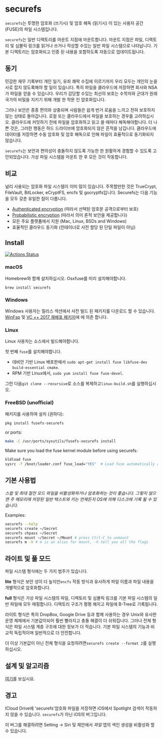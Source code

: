 # securefs

`securefs`는 투명한 암호화 (쓰기시) 및 암호 해독 (읽기시) 이 있는 사용자 공간 (FUSE)의 파일 시스템입니다.

`securefs`는 일반 디렉토리를 마운트 지점에 마운트합니다. 마운트 지점은 파일, 디렉토리 및 심볼릭 링크를 읽거나 쓰거나 작성할 수있는 일반 파일 시스템으로 나타납니다. 기본 디렉토리는 암호화되고 인증 된 내용을 포함하도록 자동으로 업데이트됩니다.

## 동기

민감한 재무 기록부터 개인 일기, 유죄 쾌락 수집에 이르기까지 우리 모두는 개인의 눈을 사로 잡지 않도록해야 할 일이 있습니다. 특히 파일을 클라우드에 저장하면 회사와 NSA가 파일을 얻을 수 있습니다. 우리가 감당할 수있는 최선의 보호는 수학자와 군대가 원래 국가의 비밀을 지키기 위해 개발 한 학문 인 암호화입니다.

그러나 보안은 종종 편의와 상충되며 사람들은 쉽게 번거 로움을 느끼고 전혀 보호하지 않는 상태로 돌아갑니다. 로컬 또는 클라우드에서 파일을 보호하는 경우를 고려하십시오. 클라우드에 커밋하기 전에 파일을 암호화하고 읽고 쓸 때마다 해독해야합니다. 더 나쁜 것은, 그러한 행동은 하드 드라이브에 암호화되지 않은 흔적을 남깁니다. 클라우드에 데이터를 저장하면 수동 암호화 및 암호 해독으로 인해 파일이 효율적으로 동기화되지 않습니다.

`securefs`는 보안과 편의성이 충돌하지 않도록 가능한 한 원활하게 경험할 수 있도록 고안되었습니다. 가상 파일 시스템을 마운트 한 후 모든 것이 작동합니다.

## 비교

널리 사용되는 암호화 파일 시스템이 이미 많이 있습니다. 주목할만한 것은 TrueCrypt, FileVault, BitLocker, eCryptFS, encfs 및 gocryptfs입니다. Securefs는 다음 기능을 모두 갖춘 유일한 점이 다릅니다.
* [Authenticated encryption](https://en.wikipedia.org/wiki/Authenticated_encryption) (따라서 선택된 암호문 공격으로부터 보호)
* [Probabilistic encryption](https://en.wikipedia.org/wiki/Probabilistic_encryption) (따라서 의미 론적 보안을 제공합니다)
* 모든 주요 플랫폼에서 지원 (Mac, Linux, BSDs and Windows)
* 효율적인 클라우드 동기화 (컨테이너로 사전 할당 된 단일 파일이 아님)

## Install

[![Actions Status](https://github.com/netheril96/securefs/workflows/C%2FC%2B%2B%20CI/badge.svg)](https://github.com/netheril96/securefs/actions)


### macOS

Homebrew와 함께 설치하십시오. Osxfuse를 미리 설치해야합니다.
```
brew install securefs
```

### Windows

Windows 사용자는 릴리스 섹션에서 사전 빌드 된 패키지를 다운로드 할 수 있습니다. [WinFsp](https://github.com/billziss-gh/winfsp/releases) 및 [VC ++ 2017 재배포 패키지](https://support.microsoft.com/en-us/help/2977003/the-latest-supported-visual-c-downloads)에 에 의존 합니다.

### Linux

Linux 사용자는 소스에서 빌드해야합니다.

첫 번째 `fuse`를 설치해야합니다.

* 데비안 기반 Linux 배포판에서 `sudo apt-get install fuse libfuse-dev build-essential cmake`.
* RPM 기반 Linux에서, `sudo yum install fuse fuse-devel`.

그런 다음`git clone --recursive`로 소스를 복제하고`linux-build.sh`를 실행하십시오.

### FreeBSD (unofficial)

패키지를 사용하여 설치 (권하다):
```bash
pkg install fusefs-securefs
```

or ports:
```bash
make -C /usr/ports/sysutils/fusefs-securefs install
```

Make sure you load the fuse kernel module before using securefs:
```bash
kldload fuse
sysrc -f /boot/loader.conf fuse_load="YES"  # Load fuse automatically at boot
```

## 기본 사용법

*스왑 및 최대 절전 모드 파일을 비활성화하거나 암호화하는 것이 좋습니다. 그렇지 않으면 주 메모리에 저장된 일반 텍스트와 키는 언제든지 OS에 의해 디스크에 기록 될 수 있습니다.*

Examples:

```bash
securefs --help
securefs create ~/Secret
securefs chpass ~/Secret
securefs mount ~/Secret ~/Mount # press Ctrl-C to unmount
securefs m -h # m is an alias for mount, -h tell you all the flags
```

## 라이트 및 풀 모드

파일 시스템 형식에는 두 가지 범주가 있습니다.

**lite** 형식은 보안 성이 더 높지만`encfs` 작동 방식과 유사하게 파일 이름과 파일 내용을 개별적으로 암호화합니다.

**full** 형식은 가상 파일 시스템의 파일, 디렉토리 및 심볼릭 링크를 기본 파일 시스템의 일반 파일에 모두 매핑합니다. 디렉토리 구조가 평평 해지고 파일에 B-Tree로 기록됩니다.

라이트 형식은 특히 DropBox, Google Drive 등과 함께 사용하는 경우 Unix와 유사한 운영 체제에서 기본값이되어 훨씬 빨라지고 충돌 해결이 더 쉬워집니다. 그러나 전체 형식은 파일 시스템 계층 구조에 대한 정보가 더 적습니다. 기본 파일 시스템의 기능과 비교적 독립적이며 일반적으로 더 안전합니다.

더 이상 기본값이 아닌 전체 형식을 요청하려면`securefs create --format 2`를 실행하십시오.

## 설계 및 알고리즘

[여기](docs/design.md)를 보십시요.

## 경고

ICloud Drive에 'securefs'암호화 파일을 저장하면 iOS에서 Spotlight 검색이 작동하지 않을 수 있습니다. `securefs`가 아닌 iOS의 버그입니다.

이 버그를 해결하려면 Setting -> Siri 및 제안에서 *파일* 앱의 색인 생성을 비활성화 할 수 있습니다.
